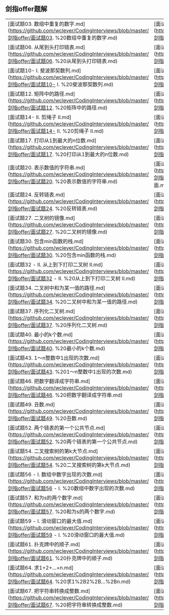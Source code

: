 ## 剑指offer题解

|                                                              |                                                              |                                                              |
| ------------------------------------------------------------ | ------------------------------------------------------------ | ------------------------------------------------------------ |
| [面试题03. 数组中重复的数字.md](https://github.com/wclever/CodingInterviews/blob/master/剑指offer/面试题03. %20数组中重复的数字.md) | [面试题04. 二维数组中的查找.md](https://github.com/wclever/CodingInterviews/blob/master/剑指offer/面试题04. %20二维数组中的查找.md) | [面试题05. 替换空格.md](https://github.com/wclever/CodingInterviews/blob/master/剑指offer/面试题05. %20替换空格.md) |
| [面试题06. 从尾到头打印链表.md](https://github.com/wclever/CodingInterviews/blob/master/剑指offer/面试题06. %20从尾到头打印链表.md) | [面试题07. 重建二叉树.md](https://github.com/wclever/CodingInterviews/blob/master/剑指offer/面试题07. %20重建二叉树.md) | [面试题09. 用两个栈实现队列.md](https://github.com/wclever/CodingInterviews/blob/master/剑指offer/面试题09. %20用两个栈实现队列.md) |
| [面试题10- I. 斐波那契数列.md](https://github.com/wclever/CodingInterviews/blob/master/剑指offer/面试题10- I. %20斐波那契数列.md) | [面试题10- II. 青蛙跳台阶问题.md](https://github.com/wclever/CodingInterviews/blob/master/剑指offer/面试题10- II. %20青蛙跳台阶问题.md) | [面试题11. 旋转数组的最小数字.md](https://github.com/wclever/CodingInterviews/blob/master/剑指offer/面试题11. %20旋转数组的最小数字.md) |
| [面试题12. 矩阵中的路径.md](https://github.com/wclever/CodingInterviews/blob/master/剑指offer/面试题12. %20矩阵中的路径.md) | [面试题13. 机器人的运动范围.md](https://github.com/wclever/CodingInterviews/blob/master/剑指offer/面试题13. %20机器人的运动范围.md) | [面试题14- I. 剪绳子.md](https://github.com/wclever/CodingInterviews/blob/master/剑指offer/面试题14- I. %20剪绳子.md) |
| [面试题14- II. 剪绳子 II.md](https://github.com/wclever/CodingInterviews/blob/master/剑指offer/面试题14- II. %20剪绳子 II.md) | [面试题15. 二进制中1的个数.md](https://github.com/wclever/CodingInterviews/blob/master/剑指offer/面试题15. %20二进制中1的个数.md) | [面试题16. 数值的整数次方.md](https://github.com/wclever/CodingInterviews/blob/master/剑指offer/面试题16. %20数值的整数次方.md) |
| [面试题17. 打印从1到最大的n位数.md](https://github.com/wclever/CodingInterviews/blob/master/剑指offer/面试题17. %20打印从1到最大的n位数.md) | [面试题18. 删除链表的节点.md](https://github.com/wclever/CodingInterviews/blob/master/剑指offer/面试题18. %20删除链表的节点.md) | [面试题19. 正则表达式匹配.md](https://github.com/wclever/CodingInterviews/blob/master/剑指offer/面试题19. %20正则表达式匹配.md) |
| [面试题20. 表示数值的字符串.md](https://github.com/wclever/CodingInterviews/blob/master/剑指offer/面试题20. %20表示数值的字符串.md) | [面试题21. 调整数组顺序使奇数位于偶数前面.md](https://github.com/wclever/CodingInterviews/blob/master/剑指offer/面试题21. %20调整数组顺序使奇数位于偶数前面.md) | [面试题22. 链表中倒数第k个节点.md](https://github.com/wclever/CodingInterviews/blob/master/剑指offer/面试题22. %20链表中倒数第k个节点.md) |
| [面试题24. 反转链表.md](https://github.com/wclever/CodingInterviews/blob/master/剑指offer/面试题24. %20反转链表.md) | [面试题25. 合并两个排序的链表.md](https://github.com/wclever/CodingInterviews/blob/master/剑指offer/面试题25. %20合并两个排序的链表.md) | [面试题26. 树的子结构.md](https://github.com/wclever/CodingInterviews/blob/master/剑指offer/面试题26. %20树的子结构.md) |
| [面试题27. 二叉树的镜像.md](https://github.com/wclever/CodingInterviews/blob/master/剑指offer/面试题27. %20二叉树的镜像.md) | [面试题28. 对称的二叉树.md](https://github.com/wclever/CodingInterviews/blob/master/剑指offer/面试题28. %20对称的二叉树.md) | [面试题29. 顺时针打印矩阵.md](https://github.com/wclever/CodingInterviews/blob/master/剑指offer/面试题29. %20顺时针打印矩阵.md) |
| [面试题30. 包含min函数的栈.md](https://github.com/wclever/CodingInterviews/blob/master/剑指offer/面试题30. %20包含min函数的栈.md) | [面试题31. 栈的压入、弹出序列.md](https://github.com/wclever/CodingInterviews/blob/master/剑指offer/面试题31. %20栈的压入、弹出序列.md) | [面试题32 - I. 从上到下打印二叉树.md](https://github.com/wclever/CodingInterviews/blob/master/剑指offer/面试题32 - I. %20从上到下打印二叉树.md) |
| [面试题32 - II. 从上到下打印二叉树 II.md](https://github.com/wclever/CodingInterviews/blob/master/剑指offer/面试题32 - II. %20从上到下打印二叉树 II.md) | [面试题32 - III. 从上到下打印二叉树 III.md](https://github.com/wclever/CodingInterviews/blob/master/剑指offer/面试题32 - III. %20从上到下打印二叉树 III.md) | [面试题33. 二叉搜索树的后序遍历序列.md](https://github.com/wclever/CodingInterviews/blob/master/剑指offer/面试题33. %20二叉搜索树的后序遍历序列.md) |
| [面试题34. 二叉树中和为某一值的路径.md](https://github.com/wclever/CodingInterviews/blob/master/剑指offer/面试题34. %20二叉树中和为某一值的路径.md) | [面试题35. 复杂链表的复制.md](https://github.com/wclever/CodingInterviews/blob/master/剑指offer/面试题35. %20复杂链表的复制.md) | [面试题36. 二叉搜索树与双向链表.md](https://github.com/wclever/CodingInterviews/blob/master/剑指offer/面试题36. %20二叉搜索树与双向链表.md) |
| [面试题37. 序列化二叉树.md](https://github.com/wclever/CodingInterviews/blob/master/剑指offer/面试题37. %20序列化二叉树.md) | [面试题38. 字符串的排列.md](https://github.com/wclever/CodingInterviews/blob/master/剑指offer/面试题38. %20字符串的排列.md) | [面试题39. 数组中出现次数超过一半的数字.md](https://github.com/wclever/CodingInterviews/blob/master/剑指offer/面试题39. %20数组中出现次数超过一半的数字.md) |
| [面试题40. 最小的k个数.md](https://github.com/wclever/CodingInterviews/blob/master/剑指offer/面试题40. %20最小的k个数.md) | [面试题41. 数据流中的中位数.md](https://github.com/wclever/CodingInterviews/blob/master/剑指offer/面试题41. %20数据流中的中位数.md) | [面试题42. 连续子数组的最大和.md](https://github.com/wclever/CodingInterviews/blob/master/剑指offer/面试题42. %20连续子数组的最大和.md) |
| [面试题43. 1～n整数中1出现的次数.md](https://github.com/wclever/CodingInterviews/blob/master/剑指offer/面试题43. %201～n整数中1出现的次数.md) | [面试题44. 数字序列中某一位的数字.md](https://github.com/wclever/CodingInterviews/blob/master/剑指offer/面试题44. %20数字序列中某一位的数字.md) | [面试题45. 把数组排成最小的数.md](https://github.com/wclever/CodingInterviews/blob/master/剑指offer/面试题45. %20把数组排成最小的数.md) |
| [面试题46. 把数字翻译成字符串.md](https://github.com/wclever/CodingInterviews/blob/master/剑指offer/面试题46. %20把数字翻译成字符串.md) | [面试题47. 礼物的最大价值.md](https://github.com/wclever/CodingInterviews/blob/master/剑指offer/面试题47. %20礼物的最大价值.md) | [面试题48. 最长不含重复字符的子字符串.md](https://github.com/wclever/CodingInterviews/blob/master/剑指offer/面试题48. %20最长不含重复字符的子字符串.md) |
| [面试题49. 丑数.md](https://github.com/wclever/CodingInterviews/blob/master/剑指offer/面试题49. %20丑数.md) | [面试题50. 第一个只出现一次的字符.md](https://github.com/wclever/CodingInterviews/blob/master/剑指offer/面试题50. %20第一个只出现一次的字符.md) | [面试题51. 数组中的逆序对.md](https://github.com/wclever/CodingInterviews/blob/master/剑指offer/面试题51. %20数组中的逆序对.md) |
| [面试题52. 两个链表的第一个公共节点.md](https://github.com/wclever/CodingInterviews/blob/master/剑指offer/面试题52. %20两个链表的第一个公共节点.md) | [面试题53 - I. 在排序数组中查找数字 I.md](https://github.com/wclever/CodingInterviews/blob/master/剑指offer/面试题53 - I. %20在排序数组中查找数字 I.md) | [面试题53 - II. 0～n-1中缺失的数字.md](https://github.com/wclever/CodingInterviews/blob/master/剑指offer/面试题53 - II. %200～n-1中缺失的数字.md) |
| [面试题54. 二叉搜索树的第k大节点.md](https://github.com/wclever/CodingInterviews/blob/master/剑指offer/面试题54. %20二叉搜索树的第k大节点.md) | [面试题55 - I. 二叉树的深度.md](https://github.com/wclever/CodingInterviews/blob/master/剑指offer/面试题55 - I. %20二叉树的深度.md) | [面试题55 - II. 平衡二叉树.md](https://github.com/wclever/CodingInterviews/blob/master/剑指offer/面试题55 - II. %20平衡二叉树.md) |
| [面试题56 - I. 数组中数字出现的次数.md](https://github.com/wclever/CodingInterviews/blob/master/剑指offer/面试题56 - I. %20数组中数字出现的次数.md) | [面试题56 - II. 数组中数字出现的次数 II.md](https://github.com/wclever/CodingInterviews/blob/master/剑指offer/面试题56 - II. %20数组中数字出现的次数 II.md) | [面试题57 - II. 和为s的连续正数序列.md](https://github.com/wclever/CodingInterviews/blob/master/剑指offer/面试题57 - II. %20和为s的连续正数序列.md) |
| [面试题57. 和为s的两个数字.md](https://github.com/wclever/CodingInterviews/blob/master/剑指offer/面试题57. %20和为s的两个数字.md) | [面试题58 - I. 翻转单词顺序.md](https://github.com/wclever/CodingInterviews/blob/master/剑指offer/面试题58 - I. %20翻转单词顺序.md) | [面试题58 - II. 左旋转字符串.md](https://github.com/wclever/CodingInterviews/blob/master/剑指offer/面试题58 - II. %20左旋转字符串.md) |
| [面试题59 - I. 滑动窗口的最大值.md](https://github.com/wclever/CodingInterviews/blob/master/剑指offer/面试题59 - I. %20滑动窗口的最大值.md) | [面试题59 - II. 队列的最大值.md](https://github.com/wclever/CodingInterviews/blob/master/剑指offer/面试题59 - II. %20队列的最大值.md) | [面试题60. n个骰子的点数.md](https://github.com/wclever/CodingInterviews/blob/master/剑指offer/面试题60. %20n个骰子的点数.md) |
| [面试题61. 扑克牌中的顺子.md](https://github.com/wclever/CodingInterviews/blob/master/剑指offer/面试题61. %20扑克牌中的顺子.md) | [面试题62. 圆圈中最后剩下的数字.md](https://github.com/wclever/CodingInterviews/blob/master/剑指offer/面试题62. %20圆圈中最后剩下的数字.md) | [面试题63. 股票的最大利润.md](https://github.com/wclever/CodingInterviews/blob/master/剑指offer/面试题63. %20股票的最大利润.md) |
| [面试题64. 求1+2+…+n.md](https://github.com/wclever/CodingInterviews/blob/master/剑指offer/面试题64. %20求1%2B2%2B…%2Bn.md) | [面试题65. 不用加减乘除做加法.md](https://github.com/wclever/CodingInterviews/blob/master/剑指offer/面试题65. %20不用加减乘除做加法.md) | [面试题66. 构建乘积数组.md](https://github.com/wclever/CodingInterviews/blob/master/剑指offer/面试题66. %20构建乘积数组.md) |
| [面试题67. 把字符串转换成整数.md](https://github.com/wclever/CodingInterviews/blob/master/剑指offer/面试题67. %20把字符串转换成整数.md) | [面试题68 - I. 二叉搜索树的最近公共祖先.md](https://github.com/wclever/CodingInterviews/blob/master/剑指offer/面试题68 - I. %20二叉搜索树的最近公共祖先.md) | [面试题68 - II. 二叉树的最近公共祖先.md](https://github.com/wclever/CodingInterviews/blob/master/剑指offer/面试题68 - II. %20二叉树的最近公共祖先.md) |



